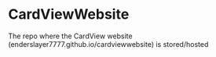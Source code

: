 # CardViewWebsite
The repo where the CardView website (enderslayer7777.github.io/cardviewwebsite) is stored/hosted
